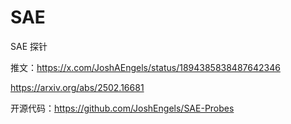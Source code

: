 # SAE

SAE 探针

推文：https://x.com/JoshAEngels/status/1894385838487642346

https://arxiv.org/abs/2502.16681

开源代码：https://github.com/JoshEngels/SAE-Probes